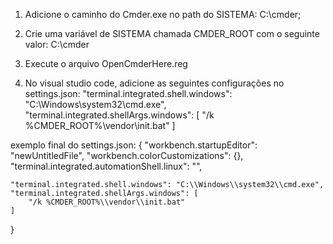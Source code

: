 1. Adicione o caminho do Cmder.exe no path do SISTEMA:
C:\cmder;

2. Crie uma variável de SISTEMA chamada CMDER_ROOT com o seguinte valor:
C:\cmder

3. Execute o arquivo OpenCmderHere.reg

4. No visual studio code, adicione as seguintes configurações no settings.json:
"terminal.integrated.shell.windows": "C:\\Windows\\system32\\cmd.exe",
"terminal.integrated.shellArgs.windows": [
    "/k %CMDER_ROOT%\\vendor\\init.bat"
]

exemplo final do settings.json:
{
    "workbench.startupEditor": "newUntitledFile",
    "workbench.colorCustomizations": {},
    "terminal.integrated.automationShell.linux": "",

    "terminal.integrated.shell.windows": "C:\\Windows\\system32\\cmd.exe",
    "terminal.integrated.shellArgs.windows": [
        "/k %CMDER_ROOT%\\vendor\\init.bat"
    ]
}